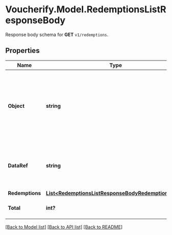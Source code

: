 # Voucherify.Model.RedemptionsListResponseBody
Response body schema for **GET** `v1/redemptions`.

## Properties

Name | Type | Description | Notes
------------ | ------------- | ------------- | -------------
**Object** | **string** | The type of the object represented by JSON. This object stores information about redemptions in a dictionary. | [optional] 
**DataRef** | **string** | Identifies the name of the attribute that contains the array of redemption objects. | [optional] 
**Redemptions** | [**List&lt;RedemptionsListResponseBodyRedemptionsItem&gt;**](RedemptionsListResponseBodyRedemptionsItem.md) |  | [optional] 
**Total** | **int?** | Total number of redemptions. | [optional] 

[[Back to Model list]](../README.md#documentation-for-models) [[Back to API list]](../README.md#documentation-for-api-endpoints) [[Back to README]](../README.md)

